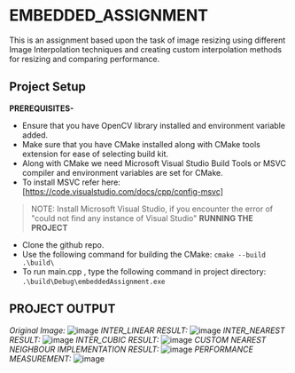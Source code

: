 # EMBEDDED_ASSIGNMENT
This is an assignment based upon the task of image resizing using different Image Interpolation techniques and creating custom interpolation methods for resizing and comparing performance.
## Project Setup
**PREREQUISITES-**
* Ensure that you have OpenCV library installed and environment variable added.
* Make sure that you have CMake installed along with CMake tools extension for ease of selecting build kit.
* Along with CMake we need Microsoft Visual Studio Build Tools or MSVC compiler and environment variables are set for CMake.
* To install MSVC refer here: [https://code.visualstudio.com/docs/cpp/config-msvc]
> NOTE: Install Microsoft Visual Studio, if you encounter the error of "could not find any instance of Visual Studio"
**RUNNING THE PROJECT**
* Clone the github repo.
* Use the following command for building the CMake: `cmake --build .\build\`
* To run main.cpp , type the following command in project directory: `.\build\Debug\embeddedAssignment.exe`
## PROJECT OUTPUT
*Original Image:*
![image](https://github.com/Kunal-Bhandari/EMBEDDED_ASSIGNMENT/assets/89692281/55707f27-3274-46bb-99d7-1d2290d973d2)
*INTER_LINEAR RESULT:*
![image](https://github.com/Kunal-Bhandari/EMBEDDED_ASSIGNMENT/assets/89692281/c150f218-164d-4eef-a705-3e84a1a4e5fe)
*INTER_NEAREST RESULT:*
![image](https://github.com/Kunal-Bhandari/EMBEDDED_ASSIGNMENT/assets/89692281/1ce25735-d81f-4f72-a57e-e27d1ceb2e68)
*INTER_CUBIC RESULT:*
![image](https://github.com/Kunal-Bhandari/EMBEDDED_ASSIGNMENT/assets/89692281/e680958d-1e5b-4d04-8df3-5df3582a6a3f)
*CUSTOM NEAREST NEIGHBOUR IMPLEMENTATION RESULT:*
![image](https://github.com/Kunal-Bhandari/EMBEDDED_ASSIGNMENT/assets/89692281/2cc19084-9411-4c37-a183-555b82dc4517)
*PERFORMANCE MEASUREMENT:*
![image](https://github.com/Kunal-Bhandari/EMBEDDED_ASSIGNMENT/assets/89692281/0290f2de-79c3-4f8e-a602-a42bcfe115ce)


